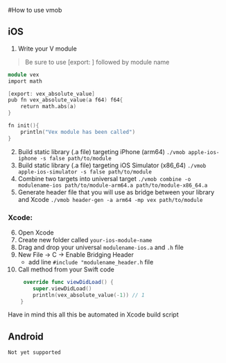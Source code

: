 #How to use vmob

## iOS
1. Write your V module
> Be sure to use [export: ] followed by module name
```v
module vex
import math 

[export: vex_absolute_value]
pub fn vex_absolute_value(a f64) f64{
	return math.abs(a)
}

fn init(){
	println("Vex module has been called")
}

```
2. Build static library (.a file) targeting iPhone (arm64) 
   ```./vmob apple-ios-iphone -s false path/to/module```
3. Build static library (.a file) targeting iOS Simulator (x86_64)
   ```./vmob apple-ios-simulator -s false path/to/module```
4. Combine two targets into universal target
   ```./vmob combine -o modulename-ios path/to/module-arm64.a path/to/module-x86_64.a```
5. Generate header file that you will use as bridge between your library and Xcode
    ```./vmob header-gen -a arm64 -mp vex path/to/module```

### Xcode: 

6. Open Xcode 
7. Create new folder called ```your-ios-module-name```
8. Drag and drop your universal ```modulename-ios.a``` and ```.h``` file 
9. New File -> C -> Enable Bridging Header
    - add line ```#include "modulename_header.h``` file
10. Call method from your Swift code

```swift
     override func viewDidLoad() {
        super.viewDidLoad()
        println(vex_absolute_value(-1)) // 1
    }
```

Have in mind this all this be automated in Xcode build script

## Android

```Not yet supported```
